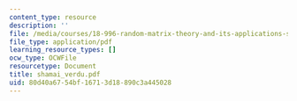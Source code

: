 ```yaml
---
content_type: resource
description: ''
file: /media/courses/18-996-random-matrix-theory-and-its-applications-spring-2004/80d40a6754bf16713d18890c3a445028_shamai_verdu.pdf
file_type: application/pdf
learning_resource_types: []
ocw_type: OCWFile
resourcetype: Document
title: shamai_verdu.pdf
uid: 80d40a67-54bf-1671-3d18-890c3a445028
---
```

